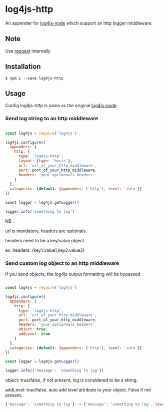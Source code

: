 # log4js-http
An appender for [log4js-node](https://github.com/nomiddlename/log4js-node) which support an http logger middleware.

## Note

Use [request](https://www.npmjs.com/package/request) internally

## Installation

```
$ npm i --save log4js-http
```

## Usage
Config log4js-http is same as the original [log4js-node](https://github.com/nomiddlename/log4js-node).

### Send log string to an http middleware

```javascript

const log4js = require('log4js')

log4js.configure({
  appenders: {
    http: {
      type: 'log4js-http',
      layout: {type: 'basic'},
      url: 'url_of_your_http_middleware',
      port: port_of_your_http_middleware,
      headers: 'your optionnals headers'
    }
  },
  categories: {default: {appenders: ['http'], level: 'info'}}
})

const logger = log4js.getLogger()

logger.info('something to log')

```
NB :

url is mandatory, headers are optionals.

headers need to be a key/value object.

ex: headers: {key1:value1,key2:value2}

### Send custom log object to an http middleware

If you send objects, the log4js output formatting will be bypassed

```javascript

const log4js = require('log4js')

log4js.configure({
  appenders: {
    http: {
      type: 'log4js-http',
      url: 'url_of_your_http_middleware',
      port: port_of_your_http_middleware,
      headers: 'your optionnals headers',
      object: true,
      addLevel: true
    }
  },
  categories: {default: {appenders: ['http'], level: 'info'}}
})

const logger = log4js.getLogger()

logger.info({'message': 'something to log'})

```

object: true/false, if not present, log is considered to be a string.

addLevel: true/false, auto add level attribute to your object. False if not present.

```javascript
{'message': 'something to log'} -> {'message': 'something to log', level: 'INFO'}
```


